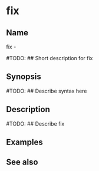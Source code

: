 

# fix


## Name
fix - 

#TODO: ## Short description for fix

## Synopsis
#TODO: ## Describe syntax here

## Description
#TODO: ## Describe fix

## Examples

## See also

